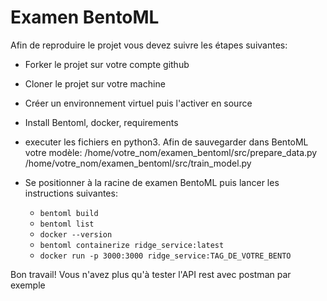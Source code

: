 # Examen BentoML

Afin de reproduire le projet vous devez suivre les étapes suivantes:

- Forker le projet sur votre compte github

- Cloner le projet sur votre machine

- Créer un environnement virtuel puis l'activer en source

- Install Bentoml, docker, requirements

- executer les fichiers en python3. Afin de sauvegarder dans BentoML votre modèle:
    /home/votre_nom/examen_bentoml/src/prepare_data.py
    /home/votre_nom/examen_bentoml/src/train_model.py
- Se positionner à la racine de examen BentoML puis lancer les instructions suivantes:
  - `bentoml build`
  - `bentoml list`
  - `docker --version`
  - `bentoml containerize ridge_service:latest`
  - `docker run -p 3000:3000 ridge_service:TAG_DE_VOTRE_BENTO`

Bon travail! Vous n'avez plus qu'à tester l'API rest avec postman par exemple
